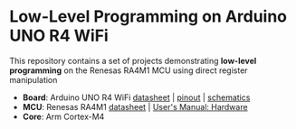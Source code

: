 # Low-Level Programming on Arduino UNO R4 WiFi
This repository contains a set of projects demonstrating **low-level programming** on the Renesas RA4M1 MCU using direct register manipulation

- **Board**: Arduino UNO R4 WiFi [datasheet](https://docs.arduino.cc/resources/datasheets/ABX00087-datasheet.pdf) | [pinout](https://docs.arduino.cc/resources/pinouts/ABX00087-full-pinout.pdf) | [schematics](https://docs.arduino.cc/resources/schematics/ABX00087-schematics.pdf)  
- **MCU**: Renesas RA4M1 [datasheet](https://www.renesas.com/en/document/dst/ra4m1-group-datasheet?r=1054146) | [User's Manual: Hardware](https://www.renesas.com/en/document/mah/renesas-ra4m1-group-users-manual-hardware?r=1054146)  
- **Core**: Arm Cortex-M4